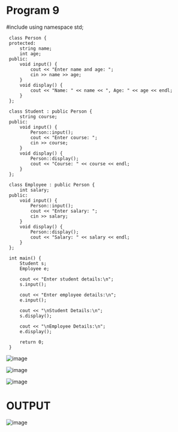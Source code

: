 # Program 9
#include <iostream>
     using namespace std;

     class Person {
     protected:
         string name;
         int age;
     public:
         void input() {
             cout << "Enter name and age: ";
             cin >> name >> age;
         }
         void display() {
             cout << "Name: " << name << ", Age: " << age << endl;
         }
     };

     class Student : public Person {
         string course;
     public:
         void input() {
             Person::input();
             cout << "Enter course: ";
             cin >> course;
         }
         void display() {
             Person::display();
             cout << "Course: " << course << endl;
         }
     };

     class Employee : public Person {
         int salary;
     public:
         void input() {
             Person::input();
             cout << "Enter salary: ";
             cin >> salary;
         }
         void display() {
             Person::display();
             cout << "Salary: " << salary << endl;
         }
     };

     int main() {
         Student s;
         Employee e;

         cout << "Enter student details:\n";
         s.input();

         cout << "Enter employee details:\n";
         e.input();

         cout << "\nStudent Details:\n";
         s.display();

         cout << "\nEmployee Details:\n";
         e.display();

         return 0;
     }

![image](https://github.com/user-attachments/assets/99c22dd3-fef1-4826-b409-91b8a22b2c6f)

![image](https://github.com/user-attachments/assets/35636887-ce4f-4b7c-9559-ecede7a464de)

![image](https://github.com/user-attachments/assets/0ce338ea-bb2f-4736-aab5-a85493688e4d)

# OUTPUT
![image](https://github.com/user-attachments/assets/e9c3cdf3-3279-4eb6-8ed1-3b2805411433)
